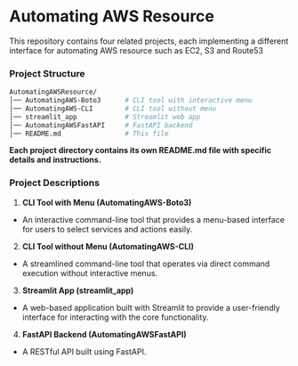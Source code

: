 # Automating AWS Resource
This repository contains four related projects, each implementing a different interface for automating AWS resource such as EC2, S3 and Route53

### Project Structure
```sh
AutomatingAWSResource/
│── AutomatingAWS-Boto3      # CLI tool with interactive menu
│── AutomatingAWS-CLI        # CLI tool without menu
│── streamlit_app            # Streamlit web app
│── AutomatingAWSFastAPI     # FastAPI backend
│── README.md                # This file
```

**Each project directory contains its own README.md file with specific details and instructions.**


### Project Descriptions

1. **CLI Tool with Menu (AutomatingAWS-Boto3)**
- An interactive command-line tool that provides a menu-based interface for users to select services and actions easily.

2. **CLI Tool without Menu (AutomatingAWS-CLI)**
- A streamlined command-line tool that operates via direct command execution without interactive menus.

3. **Streamlit App (streamlit_app)**

- A web-based application built with Streamlit to provide a user-friendly interface for interacting with the core functionality.

4. **FastAPI Backend (AutomatingAWSFastAPI)**

- A RESTful API built using FastAPI.



